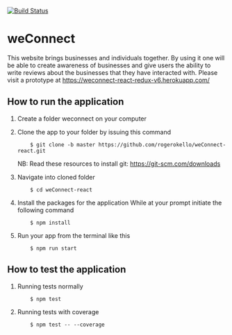 [![Build Status](https://travis-ci.org/rogerokello/weConnect-react.svg?branch=master)](https://travis-ci.org/rogerokello/weConnect-react)

# weConnect
This website brings businesses and individuals together. By using it one will be able to create awareness of businesses and give users the ability to write reviews about the businesses that they have interacted with. Please visit a prototype at https://weconnect-react-redux-v6.herokuapp.com/

## How to run the application
1. Create a folder weconnect on your computer
   
2. Clone the app to your folder by issuing this command

    ```
        $ git clone -b master https://github.com/rogerokello/weConnect-react.git
    ```
    NB: Read these resources to install git: https://git-scm.com/downloads
3. Navigate into cloned folder

    ```
        $ cd weConnect-react
    ```

4. Install the packages for the application
   While at your prompt initiate the following command

    ```
        $ npm install
     ```

5. Run your app from the terminal like this

    ```
        $ npm run start
    ```

## How to test the application

1. Running tests normally

    ```
        $ npm test
    ```
2. Running tests with coverage

    ```
        $ npm test -- --coverage
    ```


